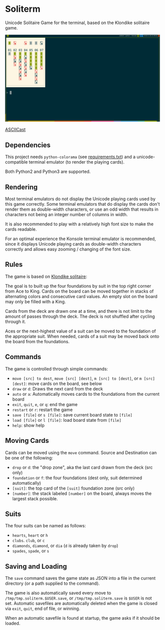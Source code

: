 # Soliterm

Unicode Solitaire Game for the terminal, based on the Klondike solitaire game.

![soliterm screenshot](/screenshots/soliterm.png)

[ASCIICast](https://asciinema.org/a/Mlo5jnMGhEnEtpcwag3xHNuxu)

## Dependencies

This project needs `python-colorama` (see
[requirements.txt](/requirements.txt)) and a unicode-compatible terminal
emulator (to render the playing cards).

Both Python2 and Python3 are supported.

## Rendering

Most terminal emulators do not display the Unicode playing cards used by this
game correctly. Some terminal emulators that do display the cards don't render
them as double-width characters, or use an odd width that results in characters
not being an integer number of columns in width.

It is also recommended to play with a relatively high font size to make the
cards readable.

For an optimal experience the Konsole terminal emulator is recommended, since it
displays Unicode playing cards as double-width characters correctly and allows
easy zooming / changing of the font size.

## Rules

The game is based on [Klondike solitaire](https://en.wikipedia.org/wiki/Klondike_\(solitaire\)):

The goal is to built up the four foundations by suit in the top right corner
from Ace to King. Cards on the board can be moved together in stacks of
alternating colors and consecutive card values. An empty slot on the board may
only be filled with a King.

Cards from the deck are drawn one at a time, and there is not limit to the
amount of passes through the deck. The deck is not shuffled after cycling
through it.

Aces or the next-highest value of a suit can be moved to the foundation of the
appropriate suit. When needed, cards of a suit may be moved back onto the board
from the foundations.

## Commands

The game is controlled through simple commands:

- `move [src] to dest`, `move [src] [dest]`, `m [src] to [dest]`, or `m [src] [dest]`:
  move cards on the board, see below
- `draw` or `d`: Draws the next card from the deck
- `auto` or `a`: Automatically moves cards to the foundations from the current
  board
- `exit`, `quit`, `e`, or `q`: end the game
- `restart` or `r`: restart the game
- `save [file]` or `s [file]`: save current board state to `[file]`
- `load [file]` or `l [file]`: load board state from `[file]`
- `help`: show help

## Moving Cards

Cards can be moved using the `move` command. Source and Destination can be one
of the following:

- `drop` or `d`: the "drop zone", aka the last card drawn from the deck (src
  only)
- `foundation` or `f`: the four foundations (dest only, suit determined
  automatically)
- `[suit]`: the top card of the `[suit]` foundation zone (src only)
- `[number]`: the stack labeled `[number]` on the board, always moves the
  largest stack possible.

## Suits

The four suits can be named as follows:

- `hearts`, `heart` or `h`
- `clubs`. `club`, or `c`
- `diamonds`, `diamond`, or `dia` (`d` is already taken by `drop`)
- `spades`, `spade`, or `s`

## Saving and Loading

The `save` command saves the game state as JSON into a file in the current
directory (or a path supplied to the command).

The game is also automatically saved every move to
`/tmp/tmp.soliterm.$USER.save`, or `/tmp/tmp.soliterm.save` is `$USER` is not
set.
Automatic savefiles are automatically deleted when the game is closed via
`exit`, `quit`, end of file, or winning.

When an automatic savefile is found at startup, the game asks if it should be
loaded.
